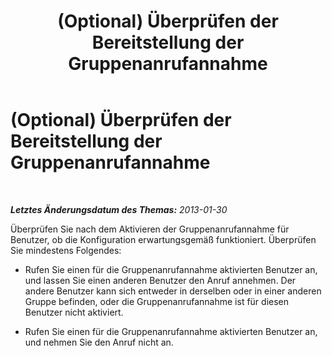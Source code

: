 ﻿---
title: (Optional) Überprüfen der Bereitstellung der Gruppenanrufannahme
TOCTitle: (Optional) Überprüfen der Bereitstellung der Gruppenanrufannahme
ms:assetid: 820890ea-5c3f-4488-b322-20ca6ddd4191
ms:mtpsurl: https://technet.microsoft.com/de-de/library/JJ945639(v=OCS.15)
ms:contentKeyID: 52056392
ms.date: 05/19/2016
mtps_version: v=OCS.15
ms.translationtype: HT
---

# (Optional) Überprüfen der Bereitstellung der Gruppenanrufannahme

 

_**Letztes Änderungsdatum des Themas:** 2013-01-30_

Überprüfen Sie nach dem Aktivieren der Gruppenanrufannahme für Benutzer, ob die Konfiguration erwartungsgemäß funktioniert. Überprüfen Sie mindestens Folgendes:

  - Rufen Sie einen für die Gruppenanrufannahme aktivierten Benutzer an, und lassen Sie einen anderen Benutzer den Anruf annehmen. Der andere Benutzer kann sich entweder in derselben oder in einer anderen Gruppe befinden, oder die Gruppenanrufannahme ist für diesen Benutzer nicht aktiviert.

  - Rufen Sie einen für die Gruppenanrufannahme aktivierten Benutzer an, und nehmen Sie den Anruf nicht an.

